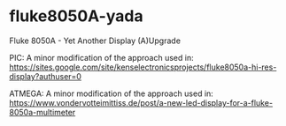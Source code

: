 # fluke8050A-yada
Fluke 8050A - Yet Another Display (A)Upgrade

PIC: A minor modification of the approach used in:
https://sites.google.com/site/kenselectronicsprojects/fluke8050a-hi-res-display?authuser=0


ATMEGA: A minor modification of the approach used in:
https://www.vondervotteimittiss.de/post/a-new-led-display-for-a-fluke-8050a-multimeter
